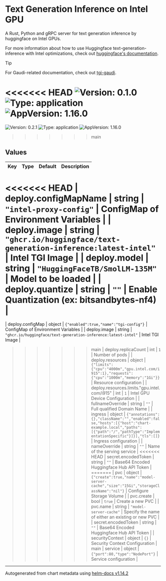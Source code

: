 # Text Generation Inference on Intel GPU

A Rust, Python and gRPC server for text generation inference by huggingface on Intel GPUs.

For more information about how to use Huggingface text-generation-inference with Intel optimizations, check out [huggingface's documentation](https://huggingface.co/docs/text-generation-inference/installation_intel).

> [!TIP]
> For Gaudi-related documentation, check out [tgi-gaudi](https://github.com/huggingface/tgi-gaudi).

<<<<<<< HEAD
![Version: 0.1.0](https://img.shields.io/badge/Version-0.1.0-informational?style=flat-square) ![Type: application](https://img.shields.io/badge/Type-application-informational?style=flat-square) ![AppVersion: 1.16.0](https://img.shields.io/badge/AppVersion-1.16.0-informational?style=flat-square)
=======
![Version: 0.2.1](https://img.shields.io/badge/Version-0.2.1-informational?style=flat-square) ![Type: application](https://img.shields.io/badge/Type-application-informational?style=flat-square) ![AppVersion: 1.16.0](https://img.shields.io/badge/AppVersion-1.16.0-informational?style=flat-square)
>>>>>>> main

## Values

| Key | Type | Default | Description |
|-----|------|---------|-------------|
<<<<<<< HEAD
| deploy.configMapName | string | `"intel-proxy-config"` | ConfigMap of Environment Variables |
| deploy.image | string | `"ghcr.io/huggingface/text-generation-inference:latest-intel"` | Intel TGI Image |
| deploy.model | string | `"HuggingFaceTB/SmolLM-135M"` | Model to be loaded |
| deploy.quantize | string | `""` | Enable Quantization (ex: bitsandbytes-nf4) |
=======
| deploy.configMap | object | `{"enabled":true,"name":"tgi-config"}` | ConfigMap of Environment Variables |
| deploy.image | string | `"ghcr.io/huggingface/text-generation-inference:latest-intel"` | Intel TGI Image |
>>>>>>> main
| deploy.replicaCount | int | `1` | Number of pods |
| deploy.resources | object | `{"limits":{"cpu":"4000m","gpu.intel.com/i915":1},"requests":{"cpu":"1000m","memory":"1Gi"}}` | Resource configuration |
| deploy.resources.limits."gpu.intel.com/i915" | int | `1` | Intel GPU Device Configuration |
| fullnameOverride | string | `""` | Full qualified Domain Name |
| ingress | object | `{"annotations":{},"className":"","enabled":false,"hosts":[{"host":"chart-example.local","paths":[{"path":"/","pathType":"ImplementationSpecific"}]}],"tls":[]}` | Ingress configuration |
| nameOverride | string | `""` | Name of the serving service |
<<<<<<< HEAD
| secret.encodedToken | string | `""` | Base64 Encoded Huggingface Hub API Token |
=======
| pvc | object | `{"create":true,"name":"model-server-cache","size":"15Gi","storageClassName":"nil"}` | Configure Storage Volume |
| pvc.create | bool | `true` | Create a new PVC |
| pvc.name | string | `"model-server-cache"` | Specify the name of either an existing or new PVC |
| secret.encodedToken | string | `""` | Base64 Encoded Huggingface Hub API Token |
| securityContext | object | `{}` | Security Context Configuration |
>>>>>>> main
| service | object | `{"port":80,"type":"NodePort"}` | Service configuration |

----------------------------------------------
Autogenerated from chart metadata using [helm-docs v1.14.2](https://github.com/norwoodj/helm-docs/releases/v1.14.2)
